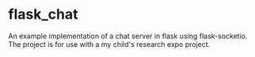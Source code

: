 # flask_chat
An example implementation of a chat server in flask using flask-socketio. The project is for use with a my child's research expo project.
